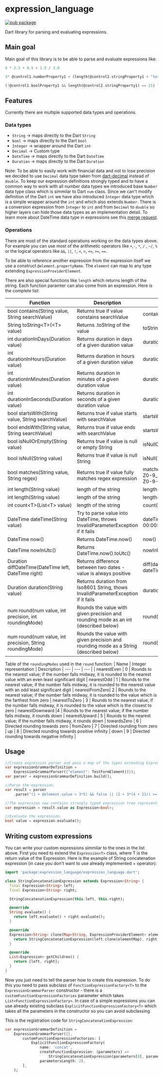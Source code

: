 # expression_language

[![pub package](https://img.shields.io/pub/v/expression_language.svg)](https://pub.dev/packages/expression_language)

Dart library for parsing and evaluating expressions.

## Main goal

Main goal of this library is to be able to parse and evaluate expressions like: 
```dart
4 * 2.5 + 8.5 + 1.5 / 3.0
```
```dart
3* @control1.numberProperty1 < (length(@control2.stringProperty1 + "test string") - 42)
```
```dart
(!@control1.boolProperty1 && length(@control2.stringProperty1) == 21) ? "string1" : "string2"
```

## Features

Currently there are multiple supported data types and operations.

### Data types
* `String` -> maps directly to the Dart `String`
* `bool` -> maps directly to the Dart `bool`
* `Integer` -> wrapper around the Dart `int`
* `Decimal` -> Custom type
* `DateTime` -> maps directly to the Dart `DateTime`
* `Duration` -> maps directly to the Dart `Duration`

Note: To be able to easily work with financial data and not to lose precision we decided to use `Decimal` data type taken from [dart-decimal](https://github.com/a14n/dart-decimal) instead of `double`. To keep our expression definitions strongly typed and to have a common way to work with all number data types we introduced base `Number` data type class which is simmilar to Dart `num` class. Since we can't modify definition of the Dart `int` we have also introduced `Integer` data type which is a simple wrapper around the `int` and which also extends `Number`. There is a conversion expression from `Integer` to `int` and from `Decimal` to `double` so higher layers can hide those data types as an implementation detail.
To learn more about DateTime data type in expressions see this [merge request](https://github.com/OndrejKunc/flutter_dynamic_forms/pull/9).

### Operations
There are most of the standard operations working on the data types above. For example you can use most of the arithmetic operators like `+`,`-`, `*`, `/` , `~/`, `%` or the logical operators like `&&`, `||`, `!`, `<`, `>`, `<=`, `>=`, `==`.

To be able to reference another expression from the expression itself we use a construct `@element.propertyName`. The `element` can map to any type extending `ExpressionProviderElement`.

There are also special functions like `length` which returns length of the string. Each function paramter can also come from an expression. 
Here is the complete list:

| Function | Description | Sample |
| --- | --- | --- |
| bool contains(String value, String searchValue) | Returns true if value constains searchValue | contains("abcd", "bc") |
| String toString&lt;T>(&lt;T> value) | Returns .toString of the value | toString(5) |
| int durationInDays(Duration value) | Returns duration in days of a given duration value | durationInDays(duration("P5D1H")) |
| int durationInHours(Duration value) | Returns duration in hours of a given duration value | durationInHours(duration("P5D1H")) |
| int durationInMinutes(Duration value) | Returns duration in minutes of a given duration value | durationInMinutes(duration("P5D1H")) |
| int durationInSeconds(Duration value) | Returns duration in seconds of a given duration value | durationInSeconds(duration("P5D1H")) |
| bool startsWith(String value, String searchValue) | Returns true if value starts with searchValue | startsWith("Hello", "He") |
| bool endsWith(String value, String searchValue) | Returns true if value ends with searchValue | startsWith("Hello", "lo") |
| bool isNullOrEmpty(String value) | Returns true if value is null or empty String | isNullOrEmpty("") |
| bool isNull(String value) | Returns true if value is null String | isNull("") |
| bool matches(String value, String regex) | Returns true if value fully matches regex expression | matches("test@email.com","^[a-zA-Z0-9_.+-]+@[a-zA-Z0-9-]+\.[a-zA-Z0-9-]+$") |
| int length(String value) | length of the string | length("Hi") |
| int length(String value) | length of the string | length("Hi") |
| int count&lt;T>(List&lt;T> value) | length of the string | count(@element.array) |
| DateTime dateTime(String value) | Try to parse value into DateTime, throws InvalidParameterException if it fails | dateTime("1978-03-20 00:00:00.000") |
| DateTime now() | Returns DateTime.now() | now() |
| DateTime nowInUtc() | Returns DateTime.now().toUtc() | nowInUtc() |
| Duration diffDateTime(DateTime left, DateTime right) | Returns difference between two dates - value is always positive |  diff(dateTime("1978-03-20"), dateTime("1976-03-20"))
| Duration duration(String value) | Returns duration from Iso8601 String, thows InvalidParameterException if it fails | duration("P5D1H") |
| num round(num value, int precision, int roundingMode) | Rounds the value with given precision and rounding mode as an int (described below) | round(1.5, 2, 0) |
| num round(num value, int precision, String roundingMode) | Rounds the value with given precision and rounding mode as a String (described below) | round(13.5, 0, "nearestEven") |


Table of the `roundingModes` used in the `round` function:
| Name | Integer representation | Description
| --- | --- | --- |
| nearestEven | 0 | Rounds to the nearest value; if the number falls midway, it is rounded to the nearest value with an even least significant digit |
  nearestOdd | 1 | Rounds to the nearest value; if the number falls midway, it is rounded to the nearest value with an odd least significant digit |
  nearestFromZero| 2 | Rounds to the nearest value; if the number falls midway, it is rounded to the value which is the farthest from zero |
  nearestToZero | 3 | Rounds to the nearest value; if the number falls midway, it is rounded to the value which is the closest to zero |
  nearestDownward |4 | Rounds to the nearest value; if the number falls midway, it rounds down |
  nearestUpward | 5 | Rounds to the nearest value; if the number falls midway, it rounds down |
  towardsZero | 6 | Directed rounding towards zero |
  fromZero | 7 | Directed rounding from zero |
  up | 8 | Directed rounding towards positive infinity |
  down | 9 | Directed rounding towards negative infinity |

## Usage

```dart
//Create expression parser and pass a map of the types extending ExpressionProviderElement which can hold other expressions.
var expressionGrammarDefinition =
    ExpressionGrammarParser({"element": TestFormElement()});
var parser = expressionGrammarDefinition.build();

//Parse the expression.
var result = parser
    .parse("(1 + @element.value < 3*5) && false || (2 + 3*(4 + 21)) >= 15");

//The expression now contains strongly typed expression tree representing the expression above.
var expression = result.value as Expression<bool>;

//Evaluate the expression.
bool value = expression.evaluate();
```

## Writing custom expressions

You can write your custom expressions simmilar to the ones in the list above.
First you need to extend the `Expression<T>` class, where T is the return value of the Expression. Here is the example of String concatenation expression (in case you don't want to use already implemented + operator):

```dart
import 'package:expression_language/expression_language.dart';

class StringConcatenationExpression extends Expression<String> {
  final Expression<String> left;
  final Expression<String> right;

  StringConcatenationExpression(this.left, this.right);

  @override
  String evaluate() {
    return left.evaluate() + right.evaluate();
  }

  @override
  Expression<String> clone(Map<String, ExpressionProviderElement> elementMap) {
    return StringConcatenationExpression(left.clone(elementMap), right.clone(elementMap));
  }

  @override
  List<Expression> getChildren() {
    return [left, right];
  }
}
```

Now you just need to tell the parser how to create this expression. 
To do this you need to pass subclass of `FunctionExpressionFactory<T>` to the `ExpressionGrammarParser` constructor - there is a `customFunctionExpressionFactories` parameter which takes `List<FunctionExpressionFactory>`.
In case of a simple expressions you can use already existing subclass `ExplicitFunctionExpressionFactory<T>` which takes all the parameters in the constructor so you can avoid subclassing.

This is the registration code for `StringConcatenationExpression`:
```dart
var expressionGrammarDefinition =
    ExpressionGrammarParser({}, 
        customFunctionExpressionFactories: [
            ExplicitFunctionExpressionFactory(
                name: 'concat',
                createFunctionExpression: (parameters) =>
                    StringConcatenationExpression(parameters[0], parameters[1]),
                parametersLength: 2),
        ],
    );
```